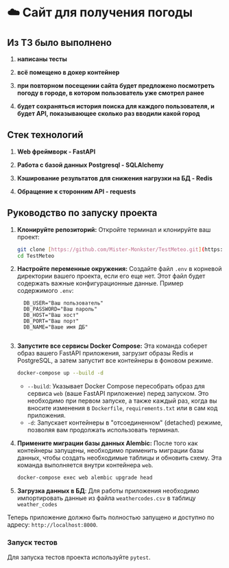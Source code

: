 # ☁️ Сайт для получения погоды
## Из ТЗ было выполнено

  1. **написаны тесты**
  
  2. **всё  помещено в докер контейнер**
  
  3. **при повторном посещении сайта будет предложено посмотреть погоду в городе, в котором пользователь уже смотрел ранее**
  
  4. **будет сохраняться история поиска для каждого пользователя, и будет API, показывающее сколько раз вводили какой город**
  
## Стек технологий 

1. **Web фреймворк - FastAPI**

2. **Работа с базой данных Postgresql - SQLAlchemy**

3. **Кэширование результатов для снижения нагрузки на БД - Redis**

4. **Обращение к сторонним API - requests**

## Руководство по запуску проекта

1.  **Клонируйте репозиторий:**
    Откройте терминал и клонируйте ваш проект:
    ```bash
    git clone [https://github.com/Mister-Monkster/TestMeteo.git](https://github.com/Mister-Monkster/TestMeteo.git)
    cd TestMeteo
    ```

2.  **Настройте переменные окружения:**
    Создайте файл `.env` в корневой директории вашего проекта, если его еще нет. Этот файл будет содержать важные конфигурационные данные.
    Пример содержимого `.env`:
    ```env
      DB_USER="Ваш пользователь"
      DB_PASSWORD="Ваш пароль"
      DB_HOST="Ваш хост"
      DB_PORT="Ваш порт"
      DB_NAME="Ваше имя ДБ"


    ```
   

3.  **Запустите все сервисы Docker Compose:**
    Эта команда соберет образ вашего FastAPI приложения, загрузит образы Redis и PostgreSQL, а затем запустит все контейнеры в фоновом режиме.
    ```bash
    docker-compose up --build -d
    ```
    * `--build`: Указывает Docker Compose пересобрать образ для сервиса `web` (ваше FastAPI приложение) перед запуском. Это необходимо при первом запуске, а также каждый раз, когда вы вносите изменения в `Dockerfile`, `requirements.txt` или в сам код приложения.
    * `-d`: Запускает контейнеры в "отсоединенном" (detached) режиме, позволяя вам продолжать использовать терминал.

4.  **Примените миграции базы данных Alembic:**
    После того как контейнеры запущены, необходимо применить миграции базы данных, чтобы создать необходимые таблицы и обновить схему. Эта команда выполняется внутри контейнера `web`.
    ```bash
    docker-compose exec web alembic upgrade head
    ```

5. **Загрузка данных в БД**: Для работы приложения необходимо импортировать данные из файла `weathercodes.csv` в таблицу `weather_codes`

Теперь приложение должно быть полностью запущено и доступно по адресу: `http://localhost:8000`.

### Запуск тестов

Для запуска тестов проекта используйте `pytest`.

